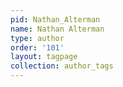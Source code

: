 ```yaml
---
pid: Nathan_Alterman
name: Nathan Alterman
type: author
order: '101'
layout: tagpage
collection: author_tags
---
```

